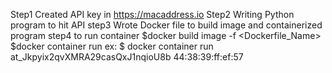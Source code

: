 Step1
Created API key in https://macaddress.io
Step2
Writing Python program to hit API
step3
Wrote Docker file to build image and containerized program
step4
to run container
$docker build image -f <Dockerfile_Name>
$docker container run <Image-Id> <API-key> <Mac-Address>
  ex: 
 $ docker container run <Image-Id> at_Jkpyix2qvXMRA29casQxJ1nqioU8b 44:38:39:ff:ef:57
